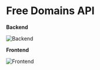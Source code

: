 # Free Domains API

**Backend**

![Backend](https://skillicons.dev/icons?i=nodejs,express,sentry)

**Frontend**

![Frontend](https://skillicons.dev/icons?i=html,tailwind)
